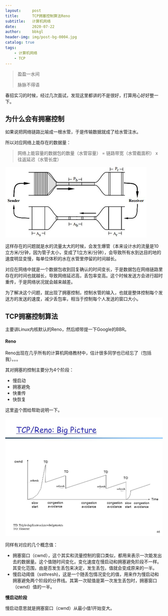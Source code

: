 ```yaml
---
layout:     post
title:      TCP拥塞控制算法Reno
subtitle:   计算机网络
date:       2020-07-22
author:     bbkgl
header-img: img/post-bg-0004.jpg
catalog: true
tags:
    - 计算机网络
    - TCP
---
```


> 盈盈一水间
>
> 脉脉不得语

春招实习的时候，经过几次面试，发现这里都讲的不是很好，打算用心好好整一下。

## 为什么会有拥塞控制

如果说把网络链路比喻成一根水管，于是传输数据就成了给水管注水。

所以对应网络上能存在的数据量：

> 网络上能容量的数据包的数量（水管容量） = 链路带宽（水管截面积） x 往返延迟（水管长度）

 ![img](https://raw.githubusercontent.com/bbkgl/bbkgl.github.io/master/cloud_img/v2-6a3a7b0f85bf9a664e8f9a000d80a8e7_720w.jpg) 

这样存在的问题就是水的流量太大的时候，会发生爆管（本来设计水的流量是10立方米/分钟，因为管子太小，变成了1立方米/分钟），会导致所有水到达目的地的速度明显变慢，每单位体积的水在水管里停留的时间越长。

对应在网络中就是一个数据包收到回复确认的时间变长，于是数据包在网络链路里存在的时间也就越长，导致网络延迟高，丢包率变高。这个时候发送方会进行超时重传，于是网络状况就会越来越差。

为了解决这个问题，就出现了拥塞控制，控制水管的输入，也就是整体控制每个发送方的发送的速度，减少丢包率，相当于控制每个人发送的窗口大小。

## TCP拥塞控制算法

主要讲Linux内核默认的Reno，然后顺带提一下Google的BBR。

#### Reno

Reno出现在几乎所有的计算机网络教材中，估计很多同学也已经忘了（包括我）。。。

其对拥塞的控制主要分为4个阶段：

- 慢启动
- 拥塞避免
- 快重传
- 快恢复

这里盗个图给帮助说明一下。

 ![img](https://raw.githubusercontent.com/bbkgl/bbkgl.github.io/master/cloud_img/v2-86c12ed3ddb2391c057f7d3598372880_720w.jpg) 

同样有对应的几个概念值：

- 拥塞窗口（cwnd），这个其实和流量控制的窗口类似，都用来表示一次能发出去的数据量。这个值随时间变化，变化速度在慢启动和拥塞避免阶段不一样。其变化范围，由是否发生丢包来决定，发生丢包，值就会变成原来的一半。
- 慢启动阈值（ssthresh)，这是一个随丢包情况变化的值，用来作为慢启动和拥塞避免两个阶段的分界线。其第一次赋值是第一次发生丢包时，拥塞窗口（cwnd）值的一半。

**慢启动阶段**

慢启动意思就是拥塞窗口（cwnd）从最小值1开始变大。

